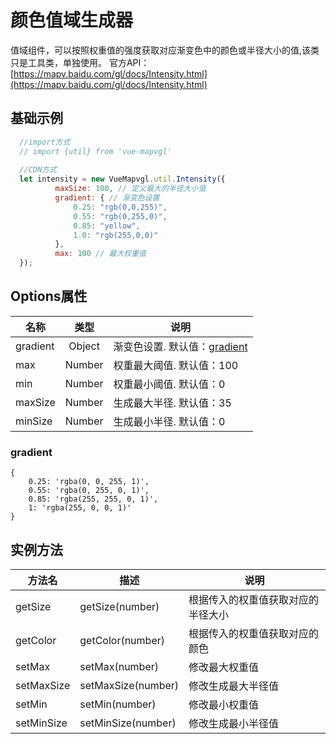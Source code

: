 # 颜色值域生成器
值域组件，可以按照权重值的强度获取对应渐变色中的颜色或半径大小的值,该类只是工具类，单独使用。
官方API： [https://mapv.baidu.com/gl/docs/Intensity.html](https://mapv.baidu.com/gl/docs/Intensity.html)

## 基础示例
```js
  //import方式
  // import {util} from 'vue-mapvgl'
  
  //CDN方式
  let intensity = new VueMapvgl.util.Intensity({
          maxSize: 100, // 定义最大的半径大小值
          gradient: { // 渐变色设置
              0.25: "rgb(0,0,255)",
              0.55: "rgb(0,255,0)",
              0.85: "yellow",
              1.0: "rgb(255,0,0)"
          },
          max: 100 // 最大权重值
  });
```


## Options属性

名称 | 类型 | 说明
---|:---:|---
gradient | Object | 渐变色设置. 默认值：[gradient](#gradient)
max | Number | 权重最大阈值. 默认值：100
min | Number | 权重最小阈值. 默认值：0
maxSize | Number | 生成最大半径. 默认值：35
minSize | Number | 生成最小半径. 默认值：0

### gradient
```text
{
    0.25: 'rgba(0, 0, 255, 1)',
    0.55: 'rgba(0, 255, 0, 1)',
    0.85: 'rgba(255, 255, 0, 1)',
    1: 'rgba(255, 0, 0, 1)'
}
```

## 实例方法
方法名 | 描述 | 说明
--- | --- | ---
getSize | getSize(number) | 根据传入的权重值获取对应的半径大小
getColor | getColor(number) | 根据传入的权重值获取对应的颜色
setMax | setMax(number) | 修改最大权重值
setMaxSize | setMaxSize(number) | 修改生成最大半径值
setMin | setMin(number) | 修改最小权重值
setMinSize | setMinSize(number) | 修改生成最小半径值
